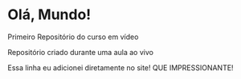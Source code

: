 # Olá, Mundo!
 Primeiro Repositório do curso em vídeo

 Repositório criado durante uma aula  ao vivo

Essa linha eu adicionei diretamente no site!  QUE IMPRESSIONANTE!
